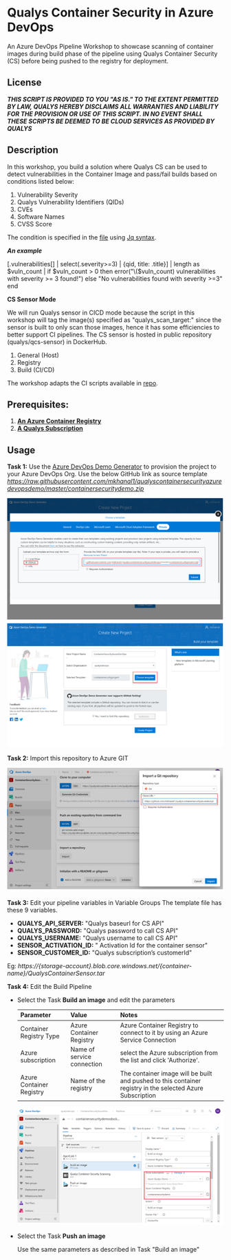 # Qualys Container Security in Azure DevOps
An Azure DevOps Pipeline Workshop to showcase scanning of container images during build phase of the pipeline using Qualys Container Security (CS) before being pushed to the registry for deployment.

## License
_**THIS SCRIPT IS PROVIDED TO YOU "AS IS."  TO THE EXTENT PERMITTED BY LAW, QUALYS HEREBY DISCLAIMS ALL WARRANTIES AND LIABILITY FOR THE PROVISION OR USE OF THIS SCRIPT.  IN NO EVENT SHALL THESE SCRIPTS BE DEEMED TO BE CLOUD SERVICES AS PROVIDED BY QUALYS**_

## Description
In this workshop, you build a solution where Qualys CS can be used to detect vulnerabilities in the Container Image and pass/fail builds based on conditions listed below:
  1. Vulnerability Severity
  2. Qualys Vulnerability Identifiers (QIDs)
  3. CVEs
  4. Software Names
  5. CVSS Score

The condition is specified in the [file](/jq_filter.txt) using [Jq syntax](https://stedolan.github.io/jq/manual/).

**_An example_**

[.vulnerabilities[] | select(.severity>=3) | {qid, title: .title}] | length as $vuln_count | if $vuln_count > 0 then error("\($vuln_count) vulnerabilities with severity >= 3 found!") else "No vulnerabilities found with severity >=3" end

**CS Sensor Mode**

We will run Qualys sensor in CICD mode because the script in this workshop will tag the image(s) specified as "qualys_scan_target:<image-id>" since the sensor is built to only scan those images, hence it has some efficiencies to better support CI pipelines. The CS sensor is hosted in public repository (qualys/qcs-sensor) in DockerHub.
  1. General (Host)
  2. Registry
  3. Build (CI/CD)

The workshop adapts the CI scripts available in [repo](https://github.com/Qualys/community/tree/master/containerSecurity#validate-docker-image-without-plugin).

## **Prerequisites:**
  1. [**An Azure Container Registry**](/prerequisite/azurecontainerregistry.md)
  2. [**A Qualys Subscription**](https://www.qualys.com/free-trial/)
 
## Usage
**Task 1:** Use the [Azure DevOps Demo Generator](https://azuredevopsdemogenerator.azurewebsites.net/) to provision the project to your Azure DevOps Org. Use the below GitHub link as source template
_https://raw.githubusercontent.com/mkhanal1/qualyscontainersecurityazuredevopsdemo/master/containersecuritydemo.zip_

  ![Image1](/images/1.png?raw=true)
  ![Image2](/images/2.png?raw=true)

**Task 2:** Import this repository to Azure GIT

![Image3](/images/3.png?raw=true)


**Task 3:** Edit your pipeline variables in Variable Groups
The template file has these 9 variables.

  * **QUALYS_API_SERVER:** "Qualys baseurl for CS API"
  * **QUALYS_PASSWORD:** "Qualys password to call CS API"
  * **QUALYS_USERNAME:** "Qualys username to call CS API"
  * **SENSOR_ACTIVATION_ID:** " Activation Id for the container sensor"
  * **SENSOR_CUSTOMER_ID:** "Qualys subscription’s customerId"
  
  Eg: _https://{storage-account}.blob.core.windows.net/{container-name}/QualysContainerSensor.tar_
  
  
**Task 4:** Edit the Build Pipeline

  * Select the Task **Build an image** and edit the parameters
  
    Parameter|Value|Notes|
    ---------|-----|-----|
    Container Registry Type | Azure Container Registry | Azure Container Registry to connect to it by using an Azure Service Connection |
    Azure subscription | Name of service connection | select the Azure subscription from the list and click 'Authorize'. |
    Azure Container Registry | Name of the registry | The container image will be built and pushed to this container registry in the selected Azure Subscription |
  
    ![Image4](/images/4.png?raw=true)
  
  * Select the Task **Push an image**
  
    Use the same parameters as described in Task "Build an image"
